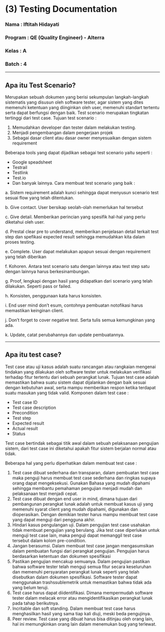 # (3) Testing Documentation
### Nama 		: Iftitah Hidayati
### Program	    : QE (Quality Engineer) - Alterra 
### Kelas		: A
### Batch 		: 4
___
## **Apa itu Test Scenario?**
Merupakan sebuah dokumen yang berisi sekumpulan langkah-langkah sistematis yang disusun oleh software tester, agar sistem yang dites memenuhi ketentuan yang diinginkan oleh user, memenuhi standart tertentu serta dapat berfungsi dengan baik. Test scenario merupakan tingkatan tertinggi dari test case.
Tujuan test scenario :
1.	Memudahkan developer dan tester dalam melakukan testing.
2.	Menjadi pengembangan dalam pengerjaan projek
3.	Sebagai dasar client atau dasar owner menyesuaikan dengan sistem requirement

Beberapa tools yang dapat dijadikan sebagai test scenario yaitu seperti :
-	Google speadsheet
-	Testrail 
-	Testlink
-	Test.io
-	Dan banyak lainnya.
Cara membuat test scenario yang baik :
<p>a.	Sistem requirement adalah kunci sehingga dapat menyusun scenario test sesuai flow yang telah ditentukan.</p>
<p>b.	Give contact. User bersikap seolah-olah memerlukan hal tersebut</p>
<p>c.	Give detail. Memberikan perincian yang spesifik hal-hal yang perlu diketahui oleh user.</p>
<p>d.	Prestal clear pre to understand, memberikan penjelasan detail terkait test step dan spefikasi expected result sehingga memudahkan kita dalam proses testing.</p>
<p>e.	Complete. User dapat melakukan apapun sesuai dengan requirement yang telah diberikan</p>
<p>f.	Kohoren. Antara test scenario satu dengan lainnya atau test step satu dengan lainnya harus berkesinambungan.</p>
<p>g.	Proof, lengkapi dengan hasil yang didapatkan dari scenario yang telah dilakukan. Seperti pass or failed.</p>
<p>h.	Konsisten, penggunaan kata harus konsisten. </p>
<p>i.	End user mind don’t esum, contohnya pembuatan notofikasi harus memastikan keinginan client.</p>
<p>j.	Don’t forget to cover negative test. Serta tulis semua kemungkinan yang ada.</p>
<p>k.	Update, catat perubahannya dan update pembuatannya.</p>

___
## **Apa itu test case?**
Test case atau uji kasus adalah suatu rancangan atau rangkaian mengenai tindakan yang dilakukan oleh software tester untuk melakukan verifikasi terhadap fitur tertentu dari sebuah perangkat lunak. Tujuan test case adalah memastikan bahwa suatu sistem dapat dijalankan dengan baik sesuai dengan kebutuhan awal, serta mampu memberikan respon ketika terdapat suatu masukan yang tidak valid.
Komponen dalam test case :
-	Test case ID
-	Test case description
-	Precondition
-	Test step
-	Expected result 
-	Actual result
-	Status

Test case bertindak sebagai titik awal dalam sebuah pelaksanaan pengujian sistem, dari test case ini diketahui apakah fitur sistem berjalan normal atau tidak. 
<p> Beberapa hal yang perlu diperhatikan dalam membuat test case :</p>

1. Test case dibuat sederhana dan transparan, dalam pembuatan test case maka penguji harus membuat test case sederhana dan ringkas supaya orang dapat mengeksekusi. Gunakan Bahasa yang mudah dipahami sehingga membantu pemahaman pengujian menjadi mudah dan pelaksanaan test menjadi cepat.
2.	Test case dibuat dengan end user in mind, dimana tujuan dari pembangunan perangkat lunak adalah untuk membuat kasus uji yang memenuhi syarat client yang mudah dipahami, digunakan dan dioperasikan. Dengan demikian tester harus mampu membuat test case yang dapat menguji dari pengguna akhir.
3.	Hindari kasus pengulangan uji. Dalam pengujian test case usahakan tidak membuat pengujian yang berulang. Jika test case diperlukan untuk menguji test case lain, maka penguji dapat memanggil test case tersebut dalam kolom pre-condition.
4.	Jangan berasumsi. Dalam membuat test case jangan mengasumsikan dalam pembuatan fungsi dari perangkat pengujian. Pengujian harus berdasarkan ketentuan dan dokumen spesifikasi
5.	Pastikan pengujian mencakup semuanya. Dalam pengujian pastikan bahwa software tester telah menguji semua fitur secara keseluruhan dan memenuhi persyaratan perangkat lunak seperti yang telah disebutkan dalam dokumen spesifikasi. Software tester dapat menggunakan trashssublemetrik untuk memastikan bahwa tidak ada yang belum teruji.
6.	Test case harus dapat diidentifikasi. Dimana mempermudah software tester dalam melacak error atau mengidentifikasikan perangkat lunak pada tahap berikutnya. 
7.	Incritable dan soft standing. Dalam membuat test case harus menghasilkan hasil yang sama tiap kali diuji, meski beda pengujinya. 
8.	Peer review. Test case yang dibuat harus bisa ditinjau oleh orang lain, hal ini memungkinkan orang lain dalam menemukan bug yang terlewat.
 
